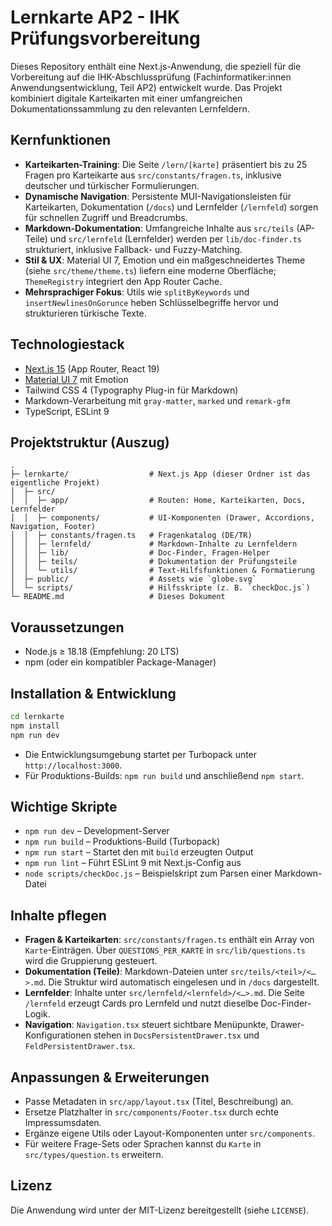 # Lernkarte AP2 - IHK Prüfungsvorbereitung

Dieses Repository enthält eine Next.js-Anwendung, die speziell für die Vorbereitung auf die IHK-Abschlussprüfung (Fachinformatiker:innen Anwendungsentwicklung, Teil AP2) entwickelt wurde. Das Projekt kombiniert digitale Karteikarten mit einer umfangreichen Dokumentationssammlung zu den relevanten Lernfeldern.

## Kernfunktionen
- **Karteikarten-Training**: Die Seite `/lern/[karte]` präsentiert bis zu 25 Fragen pro Karteikarte aus `src/constants/fragen.ts`, inklusive deutscher und türkischer Formulierungen.
- **Dynamische Navigation**: Persistente MUI-Navigationsleisten für Karteikarten, Dokumentation (`/docs`) und Lernfelder (`/lernfeld`) sorgen für schnellen Zugriff und Breadcrumbs.
- **Markdown-Dokumentation**: Umfangreiche Inhalte aus `src/teils` (AP-Teile) und `src/lernfeld` (Lernfelder) werden per `lib/doc-finder.ts` strukturiert, inklusive Fallback- und Fuzzy-Matching.
- **Stil & UX**: Material UI 7, Emotion und ein maßgeschneidertes Theme (siehe `src/theme/theme.ts`) liefern eine moderne Oberfläche; `ThemeRegistry` integriert den App Router Cache.
- **Mehrsprachiger Fokus**: Utils wie `splitByKeywords` und `insertNewlinesOnGorunce` heben Schlüsselbegriffe hervor und strukturieren türkische Texte.

## Technologiestack
- [Next.js 15](https://nextjs.org/) (App Router, React 19)
- [Material UI 7](https://mui.com/) mit Emotion
- Tailwind CSS 4 (Typography Plug-in für Markdown)
- Markdown-Verarbeitung mit `gray-matter`, `marked` und `remark-gfm`
- TypeScript, ESLint 9

## Projektstruktur (Auszug)
```
.
├─ lernkarte/                  # Next.js App (dieser Ordner ist das eigentliche Projekt)
│  ├─ src/
│  │  ├─ app/                  # Routen: Home, Karteikarten, Docs, Lernfelder
│  │  ├─ components/           # UI-Komponenten (Drawer, Accordions, Navigation, Footer)
│  │  ├─ constants/fragen.ts   # Fragenkatalog (DE/TR)
│  │  ├─ lernfeld/             # Markdown-Inhalte zu Lernfeldern
│  │  ├─ lib/                  # Doc-Finder, Fragen-Helper
│  │  ├─ teils/                # Dokumentation der Prüfungsteile
│  │  └─ utils/                # Text-Hilfsfunktionen & Formatierung
│  ├─ public/                  # Assets wie `globe.svg`
│  └─ scripts/                 # Hilfsskripte (z. B. `checkDoc.js`)
└─ README.md                   # Dieses Dokument
```

## Voraussetzungen
- Node.js ≥ 18.18 (Empfehlung: 20 LTS)
- npm (oder ein kompatibler Package-Manager)

## Installation & Entwicklung
```bash
cd lernkarte
npm install
npm run dev
```
- Die Entwicklungsumgebung startet per Turbopack unter `http://localhost:3000`.
- Für Produktions-Builds: `npm run build` und anschließend `npm start`.

## Wichtige Skripte
- `npm run dev` – Development-Server
- `npm run build` – Produktions-Build (Turbopack)
- `npm run start` – Startet den mit `build` erzeugten Output
- `npm run lint` – Führt ESLint 9 mit Next.js-Config aus
- `node scripts/checkDoc.js` – Beispielskript zum Parsen einer Markdown-Datei

## Inhalte pflegen
- **Fragen & Karteikarten**: `src/constants/fragen.ts` enthält ein Array von `Karte`-Einträgen. Über `QUESTIONS_PER_KARTE` in `src/lib/questions.ts` wird die Gruppierung gesteuert.
- **Dokumentation (Teile)**: Markdown-Dateien unter `src/teils/<teil>/<…>.md`. Die Struktur wird automatisch eingelesen und in `/docs` dargestellt.
- **Lernfelder**: Inhalte unter `src/lernfeld/<lernfeld>/<…>.md`. Die Seite `/lernfeld` erzeugt Cards pro Lernfeld und nutzt dieselbe Doc-Finder-Logik.
- **Navigation**: `Navigation.tsx` steuert sichtbare Menüpunkte, Drawer-Konfigurationen stehen in `DocsPersistentDrawer.tsx` und `FeldPersistentDrawer.tsx`.

## Anpassungen & Erweiterungen
- Passe Metadaten in `src/app/layout.tsx` (Titel, Beschreibung) an.
- Ersetze Platzhalter in `src/components/Footer.tsx` durch echte Impressumsdaten.
- Ergänze eigene Utils oder Layout-Komponenten unter `src/components`.
- Für weitere Frage-Sets oder Sprachen kannst du `Karte` in `src/types/question.ts` erweitern.

## Lizenz
Die Anwendung wird unter der MIT-Lizenz bereitgestellt (siehe `LICENSE`).
